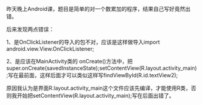 昨天晚上Android课，题目是简单的对一个数累加的程序，结果自己写好竟然出错。

后来发现两点错误：

1、是OnClickListener的导入的包不对，应该是这样做导入import android.view.View.OnClickListener;

2、是应该在MainActivity类的 onCreate()方法中，把super.onCreate(savedInstanceState);setContentView(R.layout.activity_main);写在最前面，这样后面才可以类似这样写findViewById(R.id.textView2);

原因我认为是界面R.layout.activity_main这个文件应该先编译，才能使用R类，否则我开始把setContentView(R.layout.activity_main);写在后面出错了。
